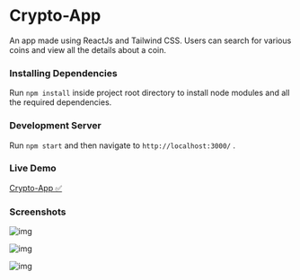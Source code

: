 # Crypto-App
An app made using ReactJs and Tailwind CSS. Users can search for various coins and view all the details about a coin. 

### Installing Dependencies

Run `npm install` inside project root directory to install node modules and all the required dependencies.

### Development Server

Run `npm start` and then navigate to `http://localhost:3000/` .

### Live Demo

[Crypto-App ✅](https://cryptocurrencyapp1.netlify.app/ "Crypto-App")

### Screenshots
![img](https://i.imgur.com/HOCsGqi.jpg)

![img](https://i.imgur.com/Na9SZE8.jpg)

![img](https://i.imgur.com/8Df11BV.jpg)
